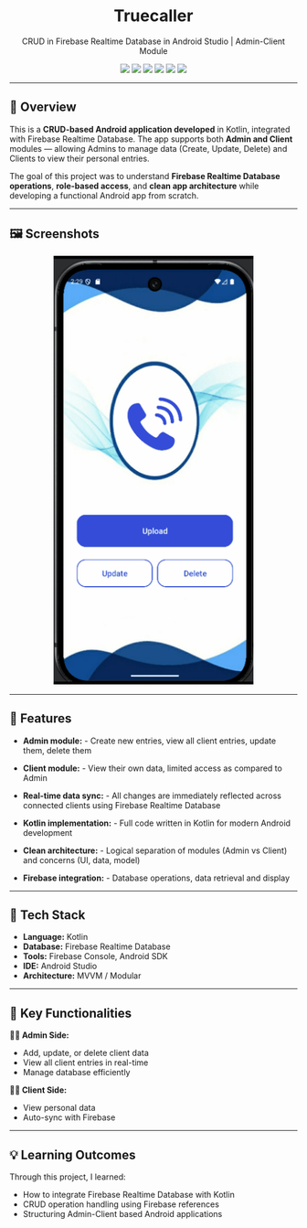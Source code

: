 <h1 align="center">Truecaller</h1>

<p align="center">CRUD in Firebase Realtime Database in Android Studio | Admin-Client Module</p>



<p align="center">
  <img src="https://img.shields.io/badge/Gradle-02303A?style=for-the-badge&logo=gradle&logoColor=white" />
  <img src="https://img.shields.io/badge/XML-005C84?style=for-the-badge&logo=xml&logoColor=white" />
  <img src="https://img.shields.io/badge/Android%20Studio-3DDC84?style=for-the-badge&logo=androidstudio&logoColor=white" />
  <img src="https://img.shields.io/badge/Kotlin-7F52FF?style=for-the-badge&logo=kotlin&logoColor=white" />
  <img src="https://img.shields.io/badge/Firebase-FFCA28?style=for-the-badge&logo=firebase&logoColor=white" />
  <img src="https://img.shields.io/badge/Firebase%20Realtime%20Database-039BE5?style=for-the-badge&logo=firebase&logoColor=white" />

</p>

---

## 📱 Overview
This is a **CRUD-based Android application developed** in Kotlin, integrated with Firebase Realtime Database.
The app supports both **Admin and Client** modules — allowing Admins to manage data (Create, Update, Delete) and Clients to view their personal entries.

The goal of this project was to understand **Firebase Realtime Database operations**, **role-based access**, and **clean app architecture** while developing a functional Android app from scratch.

---
## 🖼 Screenshots

<p align="center">
  <img src="https://github.com/misba-coder/Truecaller/blob/main/assets/truecaller.gif" alt ="Mobile Screenshot" width="350"/>
</p>

---
## 🚀 Features
- **Admin module:** - Create new entries, view all client entries, update them, delete them

- **Client module:** - View their own data, limited access as compared to Admin

- **Real-time data sync:** - All changes are immediately reflected across connected clients using Firebase Realtime Database

- **Kotlin implementation:** - Full code written in Kotlin for modern Android development

- **Clean architecture:** - Logical separation of modules (Admin vs Client) and concerns (UI, data, model)

- **Firebase integration:** - Database operations, data retrieval and display

---

## 🧰 Tech Stack
- **Language:** Kotlin  
- **Database:** Firebase Realtime Database
- **Tools:** Firebase Console, Android SDK
- **IDE:** Android Studio  
- **Architecture:** MVVM / Modular
---

## 🔑 Key Functionalities
 **👩‍💼 Admin Side:**
 - Add, update, or delete client data
 - View all client entries in real-time
 - Manage database efficiently
 
 **👩‍💻 Client Side:**
 - View personal data
 - Auto-sync with Firebase

---
## 💡 Learning Outcomes
Through this project, I learned:
- How to integrate Firebase Realtime Database with Kotlin
- CRUD operation handling using Firebase references
- Structuring Admin-Client based Android applications

